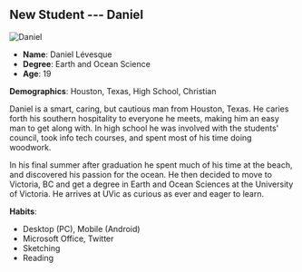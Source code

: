 ## New Student --- Daniel

<!-- Needed to start this for my story -->

![Daniel](https://static.pexels.com/photos/6972/summer-office-student-work.jpg)

* **Name**: Daniel Lévesque
* **Degree**: Earth and Ocean Science
* **Age**: 19

**Demographics**: Houston, Texas, High School, Christian

Daniel is a smart, caring, but cautious man from  Houston, Texas. He caries forth his southern hospitality to everyone he meets, making him an easy man to get along with. In high school he was involved with the students' council, took info tech courses, and spent most of his time doing woodwork.

In his final summer after graduation he spent much of his time at the beach, and discovered his passion for the ocean. He then decided to move to Victoria, BC and get a degree in Earth and Ocean Sciences at the University of Victoria. He arrives at UVic as curious as ever and eager to learn.

**Habits**:

* Desktop (PC), Mobile (Android)
* Microsoft Office, Twitter
* Sketching
* Reading


